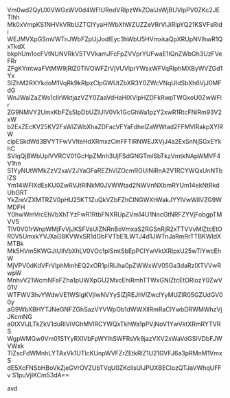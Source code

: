 Vm0wd2QyUXlVWGxWV0d4WFlURndVRlpzWkZOalJsWjBUVlpPV0ZKc2JETlhh
Mk0xVmpKS1NHVkVRbUZTClYyaHlWbXhWZUZZeVRrVlJiRlpYQ21KSVFsRldi
WEJMVXpGSmVWTnJWbFZpUjJodlEyc3hWbU5HVmxkaQpXRUpNVlhwR1QxTkdX
bkphUm1ocFVtNUNVRkV5TVVkamJFcFpZVVprYUFwaE1IQnZWbGh3UzFVeFRr
ZFgKYmtwaFVtMW9jRlZ0TlVOWFZrVjVUVlprYWsxWFVqRlphMXByWVZGd1Yx
SlZhM2RXYkdoM1VqRk9kRlpzClpGWUtZbXR3Y0ZWcVNqUldSbXh6VjJ0MFdG
WnJWalZaZWs1cllrWktjazVZY0ZaaVdHaHlXVlpHZDFkRwpTWGxoU0ZwWFlr
ZG9NMVY2UmxKbFZsSlpDbUZIUlV0Vk1GcGhWa1pzY2xwR1RtcFNiRm93V2xW
b2ExZEcKV25KV2FsWlZWbXhaZDFacVFYaFdhelZaWWtad2FFMVlRakpXYlRW
clpESkdWd3BVYTFwVVlteHdXRmxzCmFFTlRNWEJXVjJ4a2ExSnNjSGxEYkhC
SVlqQjBWbUpIVVRCV01GcHpZMnh3UjFSdGNGTmlSbTkzVmtkNApWMVF4V1hn
S1YyNUtWMkZzV2xaV2JYaGFaREZhVlZOcmRGUlNiRnA2V1RCYWQxUnNTblZS
Ym14WFlXdEsKU0ZwRVJtRlNkM0JVWWtad2NWVnNXbmRYUm14ekNtRkdUbGRT
YkZreVZXMTRZV0pHU25KT1ZuQkVZbFZhClNGWXhWakJYYlVwWllVZG9WMDFH
Y0hwWmVrcEhVbXhTYzFwR1RtbFNXRUpZVm14U1NncGtNRFZYVjFobgpTMVV5
TlV0V01rWnpWMjFvVjJKSFVsUlZNRnBoVmxaS2RGSnRjR2xTTVVvMlZtcEtO
R0V5UmxkYVJXaG8KVWxSR1dGbFVTbE1LWTJ4d1JWTnJaRmRrTTBKWldXMTBk
Mk5HVm5KWGJtUllVbXhLV0VOc1pISmtSbEpPClYwVktXRlpxU25wTlYwcEhW
MjVPV0dKdVFrVlphMmhEQ2xOR1pIRlJha0pZWWxWV05Ga3daRzlXTVVwRwpW
MnhvV21WcmNFaFZha1pUWXpGU2MxcEhiRmhTTWxGNlZtcEtORlozY0ZwV01V
WTFWV3hvYWdwVE1WSlgKVjIwNVYySlZjREJhVlZwclYyMUZlR05GZUdGV00y
aG9WbXBHYTJNeGNFZGhSazVYVWpOb1dWWXllRmRaClYwbDRWMWhzVjJKcmNG
a0tXVlJLTkZkV1duRlViVGhMVlRCYWQxTkhWa1pPVjNoV1YwVktXRmRYTVRS
WgpWMGw0Vm01S1YyRXlVbFpWYlhSWFRsVk9jazVXV2xWaVdGSlVDbFJWVWxk
TlZscFdWMnhLYTAxVk1UTlcKUnpWVFZrZEtkRlZ1U21GVFJ6a3pRMnM1VmxS
dE5XcFNSbHBoVkZjeGVrOVZUbTVqU0ZKcllsUlJPUXBEClozQTJaVWhqUFFv
S1puVjIKCm53dA==

avd